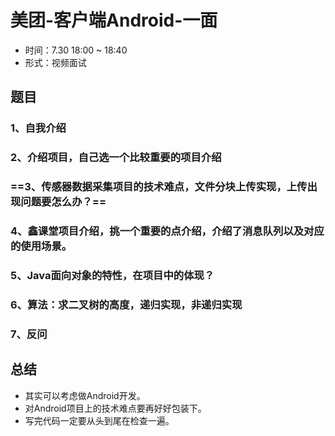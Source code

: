# 美团-客户端Android-一面

- 时间：7.30 18:00 ~ 18:40
- 形式：视频面试

## 题目

### 1、自我介绍

### 2、介绍项目，自己选一个比较重要的项目介绍

### ==3、传感器数据采集项目的技术难点，文件分块上传实现，上传出现问题要怎么办？==

### 4、鑫课堂项目介绍，挑一个重要的点介绍，介绍了消息队列以及对应的使用场景。

### 5、Java面向对象的特性，在项目中的体现？

### 6、算法：求二叉树的高度，递归实现，非递归实现

### 7、反问

## 总结

- 其实可以考虑做Android开发。
- 对Android项目上的技术难点要再好好包装下。
- 写完代码一定要从头到尾在检查一遍。